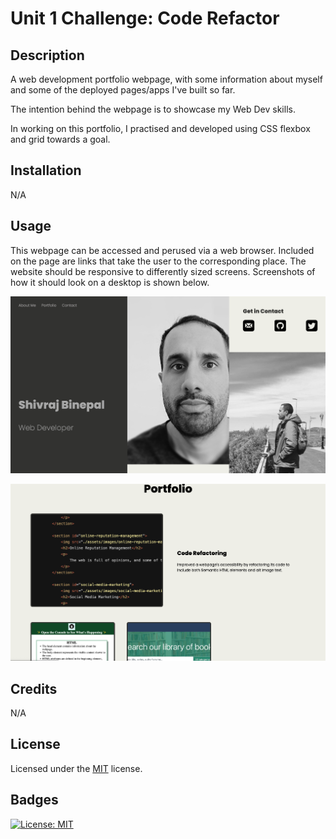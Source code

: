 # Unit 1 Challenge: Code Refactor

## Description

A web development portfolio webpage, with some information about myself and some of the deployed pages/apps I've built so far.

The intention behind the webpage is to showcase my Web Dev skills.

In working on this portfolio, I practised and developed using CSS flexbox and grid towards a goal.

## Installation

N/A

## Usage

This webpage can be accessed and perused via a web browser. Included on the page are links that take the user to the corresponding place. The website should be responsive to differently sized screens. Screenshots of how it should look on a desktop is shown below.

![screenshot of webpage](images/ss1.png)

![screenshot of webpage](images/ss2.png)

## Credits

N/A

## License

Licensed under the [MIT](https://opensource.org/licenses/MIT) license.

## Badges

[![License: MIT](https://img.shields.io/badge/License-MIT-yellow.svg)](https://opensource.org/licenses/MIT)